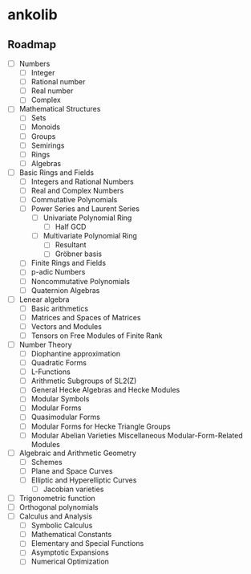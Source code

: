 # ankolib

## Roadmap

- [ ] Numbers
  - [ ] Integer
  - [ ] Rational number
  - [ ] Real number
  - [ ] Complex
- [ ] Mathematical Structures
  - [ ] Sets
  - [ ] Monoids
  - [ ] Groups
  - [ ] Semirings
  - [ ] Rings
  - [ ] Algebras
- [ ] Basic Rings and Fields
  - [ ] Integers and Rational Numbers
  - [ ] Real and Complex Numbers
  - [ ] Commutative Polynomials
  - [ ] Power Series and Laurent Series
    - [ ] Univariate Polynomial Ring
      - [ ] Half GCD
    - [ ] Multivariate Polynomial Ring
      - [ ] Resultant
      - [ ] Gröbner basis
  - [ ] Finite Rings and Fields
  - [ ] p-adic Numbers
  - [ ] Noncommutative Polynomials
  - [ ] Quaternion Algebras
- [ ] Lenear algebra
  - [ ] Basic arithmetics
  - [ ] Matrices and Spaces of Matrices
  - [ ] Vectors and Modules
  - [ ] Tensors on Free Modules of Finite Rank
- [ ] Number Theory
  - [ ] Diophantine approximation
  - [ ] Quadratic Forms
  - [ ] L-Functions
  - [ ] Arithmetic Subgroups of SL2(Z)
  - [ ] General Hecke Algebras and Hecke Modules
  - [ ] Modular Symbols
  - [ ] Modular Forms
  - [ ] Quasimodular Forms
  - [ ] Modular Forms for Hecke Triangle Groups
  - [ ] Modular Abelian Varieties
Miscellaneous Modular-Form-Related Modules
- [ ] Algebraic and Arithmetic Geometry
  - [ ] Schemes
  - [ ] Plane and Space Curves
  - [ ] Elliptic and Hyperelliptic Curves
    - [ ] Jacobian varieties
- [ ] Trigonometric function
- [ ] Orthogonal polynomials
- [ ] Calculus and Analysis
  - [ ] Symbolic Calculus
  - [ ] Mathematical Constants
  - [ ] Elementary and Special Functions
  - [ ] Asymptotic Expansions
  - [ ] Numerical Optimization
